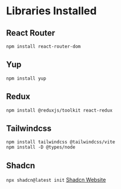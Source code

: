 # Libraries Installed

## React Router
`npm install react-router-dom`

## Yup
`npm install yup`
<br />

## Redux
`npm install @reduxjs/toolkit react-redux`

## Tailwindcss
`npm install tailwindcss @tailwindcss/vite`
<br />
`npm install -D @types/node`
<br />

## Shadcn
`npx shadcn@latest init`
[Shadcn Website](https://ui.shadcn.com)
